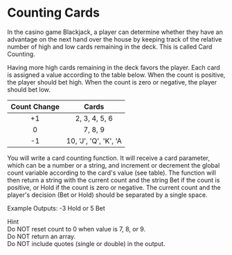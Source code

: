 # Counting Cards

In the casino game Blackjack, a player can determine whether they have an advantage on the next hand over the house by keeping track of the relative number of high and low cards remaining in the deck. This is called Card Counting.

Having more high cards remaining in the deck favors the player. Each card is assigned a value according to the table below. When the count is positive, the player should bet high. When the count is zero or negative, the player should bet low.

| Count Change 	|         Cards         	|
|:------------:	|:---------------------:	|
|      +1      	|     2, 3, 4, 5, 6     	|
|       0      	|        7, 8, 9        	|
|      -1      	| 10, 'J', 'Q', 'K', 'A 	|

You will write a card counting function. It will receive a card parameter, which can be a number or a string, and increment or decrement the global count variable according to the card's value (see table). The function will then return a string with the current count and the string Bet if the count is positive, or Hold if the count is zero or negative. The current count and the player's decision (Bet or Hold) should be separated by a single space.

Example Outputs: -3 Hold or 5 Bet

Hint <br>
Do NOT reset count to 0 when value is 7, 8, or 9. <br>
Do NOT return an array. <br>
Do NOT include quotes (single or double) in the output.